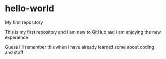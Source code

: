# hello-world
My first repository

This is my first repository and i am new to GitHub and i am enjoying the new experience

Guess i'll remember this when i have already learned some about coding and stuff
